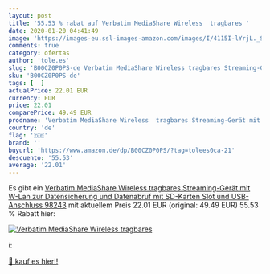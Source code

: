 ```yaml
---
layout: post
title: '55.53 % rabat auf Verbatim MediaShare Wireless  tragbares '
date: 2020-01-20 04:41:49
image: 'https://images-eu.ssl-images-amazon.com/images/I/4115I-lYrjL._SL400_.jpg'
comments: true
category: ofertas
author: 'tole.es'
slug: 'B00CZ0P0PS-de Verbatim MediaShare Wireless tragbares Streaming-Gerät mit...'
sku: 'B00CZ0P0PS-de'
tags: [  ]
actualPrice: 22.01 EUR
currency: EUR
price: 22.01
comparePrice: 49.49 EUR
prodname: 'Verbatim MediaShare Wireless  tragbares Streaming-Gerät mit W-Lan  zur Datensicherung und Datenabruf  mit SD-Karten Slot und USB-Anschluss  98243'
country: 'de'
flag: '🇩🇪'
brand: ''
buyurl: 'https://www.amazon.de/dp/B00CZ0P0PS/?tag=tolees0ca-21'
descuento: '55.53'
average: '22.01'
---
```


Es gibt ein [Verbatim MediaShare Wireless  tragbares Streaming-Gerät mit W-Lan  zur Datensicherung und Datenabruf  mit SD-Karten Slot und USB-Anschluss  98243](https://www.amazon.de/dp/B00CZ0P0PS/?tag=tolees0ca-21) mit aktuellem Preis 22.01 EUR (original: 49.49 EUR) 55.53 % Rabatt hier:

[![Verbatim MediaShare Wireless  tragbares ](https://images-eu.ssl-images-amazon.com/images/I/4115I-lYrjL._SL400_.jpg)](https://www.amazon.de/dp/B00CZ0P0PS/?tag=tolees0ca-21)

ℹ️:


[🛒 kauf es hier!!](https://www.amazon.de/dp/B00CZ0P0PS/?tag=tolees0ca-21)
